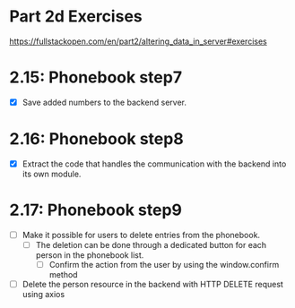 # Part 2d Exercises
https://fullstackopen.com/en/part2/altering_data_in_server#exercises

# 2.15: Phonebook step7
- [x] Save added numbers to the backend server.

# 2.16: Phonebook step8
- [x] Extract the code that handles the communication with the backend into its own module.

# 2.17: Phonebook step9
- [ ] Make it possible for users to delete entries from the phonebook. 
    - [ ] The deletion can be done through a dedicated button for each person in the phonebook list. 
        - [ ] Confirm the action from the user by using the window.confirm method
- [ ] Delete the person resource in the backend with HTTP DELETE request using axios